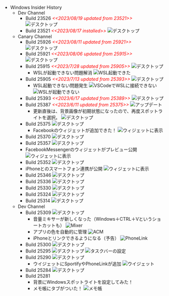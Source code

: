 - Windows Insider History
  - Dev Channel
    - Build 23526 <span style="color: red;">*<<2023/08/19 updated from 23521>>*</span>
      ![デスクトップ](../images/Windows/20230819_Windows11_Build23526.png)
    - Build 23521 <span style="color: red;">*<<2023/08/17 installed>>*</span>
      ![デスクトップ](../images/Windows/20230817_Windows11_Build23521.png)
  - Canary Channel
    - Build 25926 <span style="color: red;">*<<2023/08/11 updated from 25921>>*</span>
      ![デスクトップ](../images/Windows/20230811_Windows11_Build25926.png)
    - Build 25921 <span style="color: red;">*<<2023/08/06 updated from 25915>>*</span>
      ![デスクトップ](../images/Windows/20230806_Windows11_Build25921.png)
    - Build 25915 <span style="color: red;">*<<2023/7/28 updated from 25905>>*</span>
      ![デスクトップ](../images/Windows/20230728_Windows11_Build25915.png)
      - WSLが起動できない問題解消
        ![WSL起動できた](../images/Windows/20230728_Windows11_Build25915_WSL.png)
    - Build 25905 <span style="color: red;">*<<2023/7/13 updated from 25393>>*</span>
      ![デスクトップ](../images/Windows/20230713_Windows11_Build25905.png)
      - WSL起動できない問題発生
      ![VSCodeでWSLに接続できない](../images/Windows/20230723_Windows11_Build25905_VSCode_WSL_Error.png)
      ![WSLが起動できない](../images/Windows/20230723_Windows11_Build25905_WSL_Error.png)
    - Build 25393 <span style="color: red;">*<<2023/6/17 updated from 25389>>*</span>
      ![デスクトップ](../images/Windows/20230617_Windows11_Build25393.png)
    - Build 25387 <span style="color: red;">*<<2023/6/11 updated from 25375>>*</span>
      ![アップデート](../images/Windows/20230610_Windows11_Update_Build25387.png)
      - 更新直後は、背景画像が初期状態になったので、再度スポットライトを選択。
        ![デスクトップ](../images/Windows/20230611_Windows11_Build25387.png)
    - Build 25375
      ![デスクトップ](../images/Windows/20230528_Windows11_Build25375.png)
      - Facebookのウィジェットが追加できた！
      ![ウィジェットに表示](../images/Windows/20230528_FacebookWidget.png)
    - Build 25370
      ![デスクトップ](../images/Windows/20230524_Windows11_Build25370.png)
    - Build 25357
      ![デスクトップ](../images/Windows/20230506_Windows11_Build25357.png)
    - FacebookMessengerのウィジェットがプレビュー公開
      ![ウィジェットに表示](../images/Windows/20230506_MessangerWidget.png)
    - Build 25352
      ![デスクトップ](../images/Windows/20230429_Windows11_Build25352.png)
    - iPhoneとのスマートフォン連携が公開
      ![ウィジェットに表示](../images/Windows/20230429_Link_to_iPhone.png)
    - Build 25346
      ![デスクトップ](../images/Windows/20230422_Windows11_Build25346.png)
    - Build 25336
      ![デスクトップ](../images/Windows/20230408_Windows11_Build25336.png)
    - Build 25330
      ![デスクトップ](../images/Windows/20230401_Windows11_Build25330.png)
    - Build 25324
      ![デスクトップ](../images/Windows/20230325_Windows11_Build25324.png)
    - Build 25314
      ![デスクトップ](../images/Windows/20230310_Windows11_Build25314.png)
  - Dev Channel
    - Build 25309
      ![デスクトップ](../images/Windows/20230304_Windows11_Build25309.png)
      - 音量ミキサーが新しくなった（Windows＋CTRL＋Vというショートカットも）
        ![Mixer](../images/Windows/Mixer_20230304_223358.png)
      - アプリの色を自動的に管理
        ![ACM](../images/Windows/ACM_20230304_221528.png)
      - iPhoneとリンクできるようになる（予告）
        ![PhoneLink](../images/Windows/PhoneLink_20230301_193359.png)
    - Build 25300
      ![デスクトップ](../images/Windows/20230218_Windows11_Build25300.png)
    - Build 25295
      ![デスクトップ](../images/Windows/20230215_Windows11_Build25295.png)
      ![タスクバーの設定](../images/Windows/20230215_Taskbar_Setting_Build25295.png)
    - Build 25290
      ![デスクトップ](../images/Windows/20230204_Windows11_Build25290.png)
      - ウイジェットにSportifyやPhoneLinkが追加
      ![ウイジェット](../images/Windows/20230204_Windows11_Build25290_with_widget.png)
    - Build 25284
      ![デスクトップ](../images/Windows/20230126_Windows11_Build25284.png)
    - Build 25281
      - 背景にWindowsスポットライトを設定してみた！
      - メモ帳にタブがついた！
      ![メモ帳](../images/Windows/20230121_Notepad_with_Tab.png)
